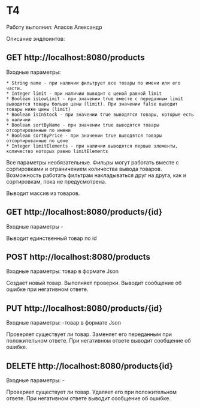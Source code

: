 # T4

Работу выполнил: Апасов Александр

Описание эндпоинтов:
## GET http://localhost:8080/products
Входные параметры: 

    * String name - при наличии фильтрует все товары по имени или его части.
    * Integer limit - при наличии выводит с ценой равной limit
    * Boolean isLowLimit - при значении true вместе с переданным limit выводятся товары больше цены (limit). При значении false выводит товары ниже цины (limit)
    * Boolean isInStock - при значении true выводятся товары, которые есть в наличии
    * Boolean sortByName - при значении true выводятся товары отсортированные по имени
    * Boolean sortByPrice - при значении true выводятся товары отсортированные по цене
    * Integer limitElements - при наличии выводятся первые элементы, количество которых равно limitElements
    
Все параметры необязательные. Фильры могут работать вместе с сортировками и ограничением количества вывода товаров. Возможность работать фильтрам накладываться друг на друга, как и сортировкам, пока не предусмотрена.

Выводит массив из товаров.

## GET http://localhost:8080/products/{id}
Входные параметры -

Выводит единственный товар по id

## POST http://localhost:8080/products
Входные параметры: товар в формате Json

Cоздает новый товар. Выполняет проверки. Выводит сообщение об ошибке при негативном ответе.

## PUT http://localhost:8080/products/{id}
Входные параметры: -товар в формате Json

Проверяет существует ли товар. Заменяет его переданным при положительном ответе. При негативном ответе выводит сообщение об ошибке.

## DELETE http://localhost:8080/products{id}
Входные параметры: -

Проверяет существует ли товар. Удаляет его при положительном ответе. При негативном ответе выводит сообщение об ошибке.

